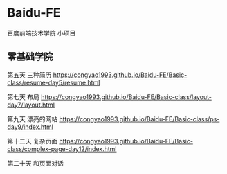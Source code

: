 # Baidu-FE
百度前端技术学院 小项目

## 零基础学院

第五天 三种简历 https://congyao1993.github.io/Baidu-FE/Basic-class/resume-day5/resume.html

第七天 布局 https://congyao1993.github.io/Baidu-FE/Basic-class/layout-day7/layout.html

第九天 漂亮的网站 https://congyao1993.github.io/Baidu-FE/Basic-class/ps-day9/index.html

第十二天 复杂页面 https://congyao1993.github.io/Baidu-FE/Basic-class/complex-page-day12/index.html

第二十天 和页面对话